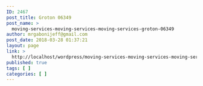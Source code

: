 ```yaml
---
ID: 2467
post_title: Groton 06349
post_name: >
  moving-services-moving-services-moving-services-groton-06349
author: mrgabonijeff@gmail.com
post_date: 2018-03-28 01:37:21
layout: page
link: >
  http://localhost/wordpress/moving-services-moving-services-moving-services-groton-06349/
published: true
tags: [ ]
categories: [ ]
---
```

